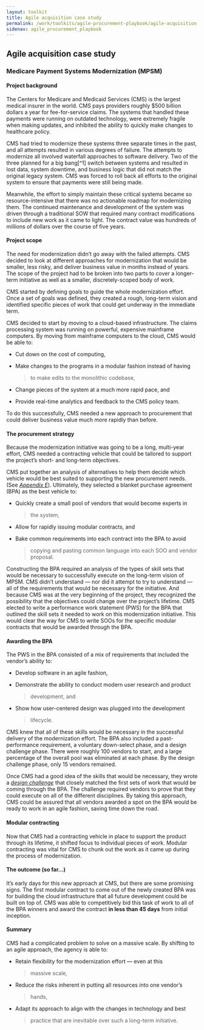 ```yaml
---
layout: toolkit
title: Agile acquisition case study
permalink: /work/toolkits/agile-procurement-playbook/agile-acquisition-case-study
sidenav: agile_procurement_playbook
---
```


Agile acquisition case study
----------------------------

### Medicare Payment Systems Modernization (MPSM)

#### Project background

The Centers for Medicare and Medicaid Services (CMS) is the largest
medical insurer in the world. CMS pays providers roughly \$500 billion
dollars a year for fee-for-service claims. The systems that handled
these payments were running on outdated technology, were extremely
fragile when making updates, and inhibited the ability to quickly make
changes to healthcare policy.

CMS had tried to modernize these systems three separate times in the
past, and all attempts resulted in various degrees of failure. The
attempts to modernize all involved waterfall approaches to software
delivery. Two of the three planned for a big bang[^1] switch between
systems and resulted in lost data, system downtime, and business logic
that did not match the original legacy system. CMS was forced to roll
back all efforts to the original system to ensure that payments were
still being made.

Meanwhile, the effort to simply maintain these critical systems became
so resource-intensive that there was no actionable roadmap for
modernizing them. The continued maintenance and development of the
system was driven through a traditional SOW that required many contract
modifications to include new work as it came to light. The contract
value was hundreds of millions of dollars over the course of five years.

#### Project scope

The need for modernization didn’t go away with the failed attempts. CMS
decided to look at different approaches for modernization that would be
smaller, less risky, and deliver business value in months instead of
years. The scope of the project had to be broken into two parts to cover
a longer-term initiative as well as a smaller, discretely-scoped body of
work.

CMS started by defining goals to guide the whole modernization effort.
Once a set of goals was defined, they created a rough, long-term vision
and identified specific pieces of work that could get underway in the
immediate term.

CMS decided to start by moving to a cloud-based infrastructure. The
claims processing system was running on powerful, expensive mainframe
computers. By moving from mainframe computers to the cloud, CMS would be
able to:

-   Cut down on the cost of computing,

-   Make changes to the programs in a modular fashion instead of having
    > to make edits to the monolithic codebase,

-   Change pieces of the system at a much more rapid pace, and

-   Provide real-time analytics and feedback to the CMS policy team.

To do this successfully, CMS needed a new approach to procurement that
could deliver business value much more rapidly than before.

#### The procurement strategy

Because the modernization initiative was going to be a long, multi-year
effort, CMS needed a contracting vehicle that could be tailored to
support the project’s short- and long-term objectives.

CMS put together an analysis of alternatives to help them decide which
vehicle would be best suited to supporting the new procurement needs.
(See [*Appendix
E*](/work/toolkits/agile-procurement-playbook/appendix#appendix-e-sample-analysis-of-procurement-options)). Ultimately,
they selected a blanket purchase agreement (BPA) as the best vehicle to:

-   Quickly create a small pool of vendors that would become experts in
    > the system,

-   Allow for rapidly issuing modular contracts, and

-   Bake common requirements into each contract into the BPA to avoid
    > copying and pasting common language into each SOO and vendor
    > proposal.

Constructing the BPA required an analysis of the types of skill sets
that would be necessary to successfully execute on the long-term vision
of MPSM. CMS didn’t understand — nor did it attempt to try to understand
— all of the requirements that would be necessary for the initiative.
And because CMS was at the very beginning of the project, they
recognized the possibility that the objectives could change over the
project’s lifetime. CMS elected to write a performance work statement
(PWS) for the BPA that outlined the skill sets it needed to work on this
modernization initiative. This would clear the way for CMS to write SOOs
for the specific modular contracts that would be awarded through the
BPA.

#### Awarding the BPA

The PWS in the BPA consisted of a mix of requirements that included the
vendor’s ability to:

-   Develop software in an agile fashion,

-   Demonstrate the ability to conduct modern user research and product
    > development, and

-   Show how user-centered design was plugged into the development
    > lifecycle.

CMS knew that all of these skills would be necessary in the successful
delivery of the modernization effort. The BPA also included a
past-performance requirement, a voluntary down-select phase, and a
design challenge phase. There were roughly 100 vendors to start, and a
large percentage of the overall pool was eliminated at each phase. By
the design challenge phase, only 15 vendors remained.

Once CMS had a good idea of the skills that would be necessary, they
wrote a [*design challenge*](#appendix-d-example-design-challenges) that
closely matched the first sets of work that would be coming through the
BPA. The challenge required vendors to prove that they could execute on
all of the different disciplines. By taking this approach, CMS could be
assured that all vendors awarded a spot on the BPA would be ready to
work in an agile fashion, saving time down the road.

#### Modular contracting

Now that CMS had a contracting vehicle in place to support the product
through its lifetime, it shifted focus to individual pieces of work.
Modular contracting was vital for CMS to chunk out the work as it came
up during the process of modernization.

#### The outcome (so far…)

It’s early days for this new approach at CMS, but there are some
promising signs. The first modular contract to come out of the newly
created BPA was for building the cloud infrastructure that all future
development could be built on top of. CMS was able to competitively bid
this task of work to all of the BPA winners and award the contract **in
less than 45 days** from initial inception.

#### Summary

CMS had a complicated problem to solve on a massive scale. By shifting
to an agile approach, the agency is able to:

-   Retain flexibility for the modernization effort — even at this
    > massive scale,

-   Reduce the risks inherent in putting all resources into one vendor’s
    > hands,

-   Adapt its approach to align with the changes in technology and best
    > practice that are inevitable over such a long-term initiative.
